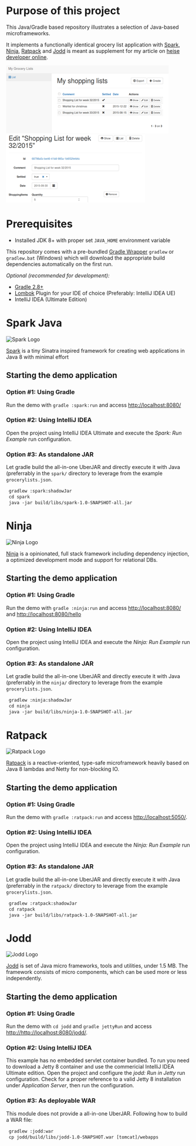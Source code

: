 Purpose of this project
=======================
This Java/Gradle based repository illustrates a selection of Java-based
microframeworks. 
 
It implements a functionally identical grocery list application with [Spark](http://sparkjava.com/),
[Ninja](http://http://www.ninjaframework.org/), [Ratpack](http://ratpack.io/) and [Jodd](http://jodd.org/)
is meant as supplement for my article 
on [heise developer online](http://www.heise.de/developer/).

![Grocery list overview](doc/overview.png)
![Grocery list edit](doc/edit.png)


Prerequisites
==============
- Installed JDK 8+ with proper set `JAVA_HOME` environment variable

This repository comes with a pre-bundled [Gradle Wrapper](https://docs.gradle.org/current/userguide/gradle_wrapper.html)
`gradlew` or `gradlew.bat` (Windows) which will download the appropriate build dependencies automatically on the first 
run. 

*Optional (recommended for development):*
- [Gradle 2.8+](http://gradle.org/) 
- [Lombok](http://projectlombok.org/) Plugin for your IDE of choice (Preferably: IntelliJ IDEA UE)
- IntelliJ IDEA (Ultimate Edition) 


Spark Java
==========
![Spark Logo](http://sparkjava.com/assets/images/logo.svg)

[Spark](http://sparkjava.com/) is a tiny Sinatra inspired framework for 
creating web applications in Java 8 with minimal effort

Starting the demo application
-----------------------------

### Option #1: Using Gradle
Run the demo with `gradle :spark:run` and access [http://localhost:8080/](http://localhost:8080/)

### Option #2: Using IntelliJ IDEA
Open the project using IntelliJ IDEA Ultimate and execute the _Spark: Run Example_ run configuration.

### Option #3: As standalone JAR
Let gradle build the all-in-one UberJAR and directly execute it with Java (preferrably in the `spark/`
directory to leverage from the example `grocerylists.json`.

     gradlew :spark:shadowJar
     cd spark
     java -jar build/libs/spark-1.0-SNAPSHOT-all.jar
      

Ninja
=====
![Ninja Logo](http://www.ninjaframework.org/ninja_logo.png)
      
[Ninja](http://http://www.ninjaframework.org/) is a opinionated, full stack framework including 
dependency injection, a optimized development mode and support for relational DBs.

Starting the demo application
-----------------------------

### Option #1: Using Gradle
Run the demo with `gradle :ninja:run` and access [http://localhost:8080/](http://localhost:8080/) 
and [http://localhost:8080/hello](http://localhost:8080/hello)

### Option #2: Using IntelliJ IDEA
Open the project using IntelliJ IDEA and execute the _Ninja: Run Example_ run configuration.

### Option #3: As standalone JAR
Let gradle build the all-in-one UberJAR and directly execute it with Java (preferrably in the `ninja/`
directory to leverage from the example `grocerylists.json`.

     gradlew :ninja:shadowJar
     cd ninja
     java -jar build/libs/ninja-1.0-SNAPSHOT-all.jar

      
      
Ratpack
=======
![Ratpack Logo](https://rawgit.com/ratpack/ratpack/v1.1.1/ratpack-manual/src/assets/images/ratpack-logo.png)
      
[Ratpack](http://ratpack.io/) is a reactive-oriented, type-safe microframework heavily based on Java 8 lambdas
and Netty for non-blocking IO.

Starting the demo application
-----------------------------

### Option #1: Using Gradle
Run the demo with `gradle :ratpack:run` and access [http://localhost:5050/](http://localhost:5050/).

### Option #2: Using IntelliJ IDEA
Open the project using IntelliJ IDEA and execute the _Ninja: Run Example_ run configuration.

### Option #3: As standalone JAR
Let gradle build the all-in-one UberJAR and directly execute it with Java (preferrably in the `ratpack/`
directory to leverage from the example `grocerylists.json`.

     gradlew :ratpack:shadowJar
     cd ratpack
     java -jar build/libs/ratpack-1.0-SNAPSHOT-all.jar      



Jodd
=======
![Jodd Logo](https://rawgit.com/oblac/jodd/master/src/site/resources/images/jodd.png)
      
[Jodd](http://jodd.org/) is set of Java micro frameworks, tools and utilities, under 1.5 MB.
The framework consists of micro components, which can be used more or less independently.

                         

Starting the demo application
-----------------------------

### Option #1: Using Gradle
Run the demo with `cd jodd` and `gradle jettyRun` and access [http://http://localhost:8080/jodd/](http://http://localhost:8080/jodd/).

### Option #2: Using IntelliJ IDEA
This example has no embedded servlet container bundled. To run you need to download a Jetty 8 container
and use the commericial IntelliJ IDEA Ultimate edition.
Open the project and configure the _jodd: Run in Jetty_ run configuration. Check for a proper reference to
a valid Jetty 8 installation under _Application Server_, then run the configuration.

### Option #3: As deployable WAR
This module does not provide a all-in-one UberJAR. Following how to build a WAR file:

     gradlew :jodd:war
     cp jodd/build/libs/jodd-1.0-SNAPSHOT.war [tomcat]/webapps
